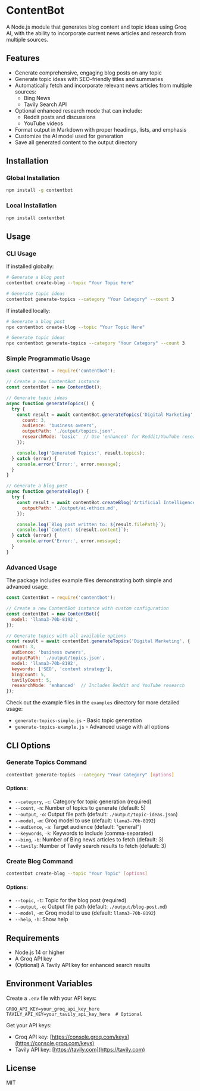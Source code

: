 # ContentBot

A Node.js module that generates blog content and topic ideas using Groq AI, with the ability to incorporate current news articles and research from multiple sources.

## Features

- Generate comprehensive, engaging blog posts on any topic
- Generate topic ideas with SEO-friendly titles and summaries
- Automatically fetch and incorporate relevant news articles from multiple sources:
  - Bing News
  - Tavily Search API
- Optional enhanced research mode that can include:
  - Reddit posts and discussions
  - YouTube videos
- Format output in Markdown with proper headings, lists, and emphasis
- Customize the AI model used for generation
- Save all generated content to the output directory

## Installation

### Global Installation

```bash
npm install -g contentbot
```

### Local Installation

```bash
npm install contentbot
```

## Usage

### CLI Usage

If installed globally:

```bash
# Generate a blog post
contentbot create-blog --topic "Your Topic Here"

# Generate topic ideas
contentbot generate-topics --category "Your Category" --count 3
```

If installed locally:

```bash
# Generate a blog post
npx contentbot create-blog --topic "Your Topic Here"

# Generate topic ideas
npx contentbot generate-topics --category "Your Category" --count 3
```

### Simple Programmatic Usage

```javascript
const ContentBot = require('contentbot');

// Create a new ContentBot instance
const contentBot = new ContentBot();

// Generate topic ideas
async function generateTopics() {
  try {
    const result = await contentBot.generateTopics('Digital Marketing', {
      count: 3,
      audience: 'business owners',
      outputPath: './output/topics.json',
      researchMode: 'basic'  // Use 'enhanced' for Reddit/YouTube research
    });

    console.log('Generated Topics:', result.topics);
  } catch (error) {
    console.error('Error:', error.message);
  }
}

// Generate a blog post
async function generateBlog() {
  try {
    const result = await contentBot.createBlog('Artificial Intelligence Ethics', {
      outputPath: './output/ai-ethics.md',
    });

    console.log(`Blog post written to: ${result.filePath}`);
    console.log(`Content: ${result.content}`);
  } catch (error) {
    console.error('Error:', error.message);
  }
}
```

### Advanced Usage

The package includes example files demonstrating both simple and advanced usage:

```javascript
const ContentBot = require('contentbot');

// Create a new ContentBot instance with custom configuration
const contentBot = new ContentBot({
  model: 'llama3-70b-8192',
});

// Generate topics with all available options
const result = await contentBot.generateTopics('Digital Marketing', {
  count: 3,
  audience: 'business owners',
  outputPath: './output/topics.json',
  model: 'llama3-70b-8192',
  keywords: ['SEO', 'content strategy'],
  bingCount: 5,
  tavilyCount: 5,
  researchMode: 'enhanced'  // Includes Reddit and YouTube research
});
```

Check out the example files in the `examples` directory for more detailed usage:
- `generate-topics-simple.js` - Basic topic generation
- `generate-topics-example.js` - Advanced usage with all options

## CLI Options

### Generate Topics Command

```bash
contentbot generate-topics --category "Your Category" [options]
```

#### Options:

- `--category`, `-c`: Category for topic generation (required)
- `--count`, `-n`: Number of topics to generate (default: 5)
- `--output`, `-o`: Output file path (default: `./output/topic-ideas.json`)
- `--model`, `-m`: Groq model to use (default: `llama3-70b-8192`)
- `--audience`, `-a`: Target audience (default: "general")
- `--keywords`, `-k`: Keywords to include (comma-separated)
- `--bing`, `-b`: Number of Bing news articles to fetch (default: 3)
- `--tavily`: Number of Tavily search results to fetch (default: 3)

### Create Blog Command

```bash
contentbot create-blog --topic "Your Topic" [options]
```

#### Options:

- `--topic`, `-t`: Topic for the blog post (required)
- `--output`, `-o`: Output file path (default: `./output/blog-post.md`)
- `--model`, `-m`: Groq model to use (default: `llama3-70b-8192`)
- `--help`, `-h`: Show help

## Requirements

- Node.js 14 or higher
- A Groq API key
- (Optional) A Tavily API key for enhanced search results

## Environment Variables

Create a `.env` file with your API keys:

```
GROQ_API_KEY=your_groq_api_key_here
TAVILY_API_KEY=your_tavily_api_key_here  # Optional
```

Get your API keys:
- Groq API key: [https://console.groq.com/keys](https://console.groq.com/keys)
- Tavily API key: [https://tavily.com](https://tavily.com)

## License

MIT
